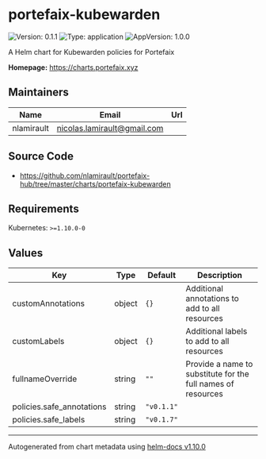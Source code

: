 # portefaix-kubewarden

![Version: 0.1.1](https://img.shields.io/badge/Version-0.1.1-informational?style=flat-square) ![Type: application](https://img.shields.io/badge/Type-application-informational?style=flat-square) ![AppVersion: 1.0.0](https://img.shields.io/badge/AppVersion-1.0.0-informational?style=flat-square)

A Helm chart for Kubewarden policies for Portefaix

**Homepage:** <https://charts.portefaix.xyz>

## Maintainers

| Name | Email | Url |
| ---- | ------ | --- |
| nlamirault | <nicolas.lamirault@gmail.com> |  |

## Source Code

* <https://github.com/nlamirault/portefaix-hub/tree/master/charts/portefaix-kubewarden>

## Requirements

Kubernetes: `>=1.10.0-0`

## Values

| Key | Type | Default | Description |
|-----|------|---------|-------------|
| customAnnotations | object | `{}` | Additional annotations to add to all resources |
| customLabels | object | `{}` | Additional labels to add to all resources |
| fullnameOverride | string | `""` | Provide a name to substitute for the full names of resources |
| policies.safe_annotations | string | `"v0.1.1"` |  |
| policies.safe_labels | string | `"v0.1.7"` |  |

----------------------------------------------
Autogenerated from chart metadata using [helm-docs v1.10.0](https://github.com/norwoodj/helm-docs/releases/v1.10.0)
